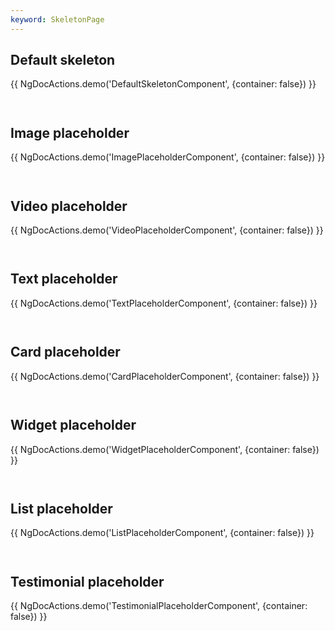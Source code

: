 ```yaml
---
keyword: SkeletonPage
---
```


## Default skeleton

{{ NgDocActions.demo('DefaultSkeletonComponent', {container: false}) }}

```angular-html file="./default-skeleton/default-skeleton.component.html" group="DefaultSkeletonComponent" name="html"

```

```angular-ts file="./default-skeleton/default-skeleton.component.ts" group="DefaultSkeletonComponent" name="typescript"

```

## Image placeholder

{{ NgDocActions.demo('ImagePlaceholderComponent', {container: false}) }}

```angular-html file="./image-placeholder/image-placeholder.component.html" group="ImagePlaceholderComponent" name="html"

```

```angular-ts file="./image-placeholder/image-placeholder.component.ts" group="ImagePlaceholderComponent" name="typescript"

```

## Video placeholder

{{ NgDocActions.demo('VideoPlaceholderComponent', {container: false}) }}

```angular-html file="./video-placeholder/video-placeholder.component.html" group="VideoPlaceholderComponent" name="html"

```

```angular-ts file="./video-placeholder/video-placeholder.component.ts" group="VideoPlaceholderComponent" name="typescript"

```

## Text placeholder

{{ NgDocActions.demo('TextPlaceholderComponent', {container: false}) }}

```angular-html file="./text-placeholder/text-placeholder.component.html" group="TextPlaceholderComponent" name="html"

```

```angular-ts file="./text-placeholder/text-placeholder.component.ts" group="TextPlaceholderComponent" name="typescript"

```

## Card placeholder

{{ NgDocActions.demo('CardPlaceholderComponent', {container: false}) }}

```angular-html file="./card-placeholder/card-placeholder.component.html" group="CardPlaceholderComponent" name="html"

```

```angular-ts file="./card-placeholder/card-placeholder.component.ts" group="CardPlaceholderComponent" name="typescript"

```

## Widget placeholder

{{ NgDocActions.demo('WidgetPlaceholderComponent', {container: false}) }}

```angular-html file="./widget-placeholder/widget-placeholder.component.html" group="WidgetPlaceholderComponent" name="html"

```

```angular-ts file="./widget-placeholder/widget-placeholder.component.ts" group="WidgetPlaceholderComponent" name="typescript"

```

## List placeholder

{{ NgDocActions.demo('ListPlaceholderComponent', {container: false}) }}

```angular-html file="./list-placeholder/list-placeholder.component.html" group="ListPlaceholderComponent" name="html"

```

```angular-ts file="./list-placeholder/list-placeholder.component.ts" group="ListPlaceholderComponent" name="typescript"

```

## Testimonial placeholder

{{ NgDocActions.demo('TestimonialPlaceholderComponent', {container: false}) }}

```angular-html file="./testimonial-placeholder/testimonial-placeholder.component.html" group="TestimonialPlaceholderComponent" name="html"

```

```angular-ts file="./testimonial-placeholder/testimonial-placeholder.component.ts" group="TestimonialPlaceholderComponent" name="typescript"

```
